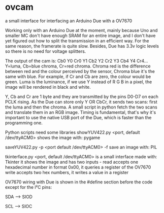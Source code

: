 # ovcam
a small interface for interfacing an Arduino Due with a OV7670

Working only with an Arduino Due at the moment, mainly because Uno and smaller MC don't have enough SRAM for an entire image, and I don't have yet figured out how to split the transmission in an efficient way. For the same reason, the framerate is quite slow. Besides, Due has 3.3v logic levels so there is no need for voltage splitters.

The output of the cam is: Cb0 Y0 Cr0 Y1 Cb2 Y2 Cr2 Y3 Cb4 Y4 Cr4... 
Y=luma, Cb=blue chroma, Cr=red chroma. Chroma red is the difference between red and the colour perceived by the sensor, Chroma blue it's the same with blue. For example, if Cr and Cb are zero, the colour would be green. Luma is the luminance, if we use Y instead of R G B in a pixel, the image will be rendered in black and white.

Y, Cb and Cr are 1 byte and they are transmitted by the pins D0-D7 on each PCLK rising. As the Due can store only Y OR CbCr, it sends two scans: first the luma and then the chroma. A small script in python fetch the two scans and translate them in an RGB image. Timing is fundamental, that's why it's important to use the native USB port of the Due, which is faster than the programming one.

Python scripts need some libraries
showYUV422.py <port, default /dev/ttyACM0>
shows the image with: pygame 

saveYUV422.py -p <port default /dev/ttyACM0> -f <filename default out.png>
save an image with: PIL

tkinterface.py <port, default /dev/ttyACM0>
is a small interface made with: Tkinter
it shows the image and has two inputs -
 read accepts one hexadecimal number in format 0x00, it queries a register of the OV7670
 write accepts two hex numbers, it writes a value in a register

OV7670 wiring with Due is shown in the #define section before the code except for the I²C pins:

SDA --> SIOD

SCL --> SIOC
